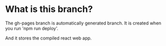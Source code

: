 # What is this branch?

The gh-pages branch is automatically generated branch. It is created when you run 'npm run deploy'.

And it stores the compiled react web app.

